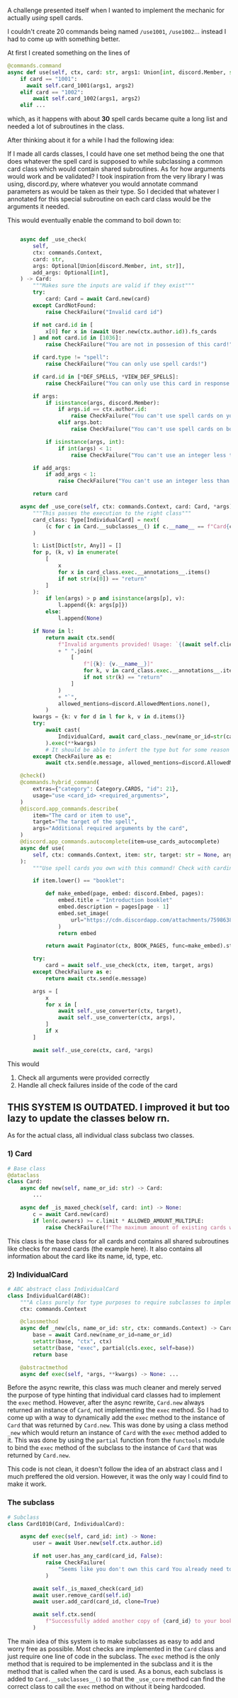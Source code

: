 A challenge presented itself when I wanted to implement the mechanic for actually *using* spell cards.

I couldn't create 20 commands being named `/use1001`, `/use1002`... instead I had to come up with something better.

At first I created something on the lines of 
```py
@commands.command
async def use(self, ctx, card: str, args1: Union[int, discord.Member, str] = None, args2: Union[int, str] = None):
    if card == "1001":
      await self.card_1001(args1, args2)
    elif card == "1002":
        await self.card_1002(args1, args2)
    elif ...
```
which, as it happens with about **30** spell cards became quite a long list and needed a lot of subroutines in the class.

After thinking about it for a while I had the following idea:

If I made all cards classes, I could have one set method being the one that does whatever the spell card is supposed to while subclassing a common card class which would contain shared subroutines.
As for how arguments would work and be validated? I took inspiration from the very library I was using, discord.py, where whatever you would annotate command parameters as would be taken as their type. So I decided that whatever I annotated for this special subroutine on each card class would be the arguments it needed. 

This would eventually enable the command to boil down to:
```py

    async def _use_check(
        self,
        ctx: commands.Context,
        card: str,
        args: Optional[Union[discord.Member, int, str]],
        add_args: Optional[int],
    ) -> Card:
        """Makes sure the inputs are valid if they exist"""
        try:
            card: Card = await Card.new(card)
        except CardNotFound:
            raise CheckFailure("Invalid card id")

        if not card.id in [
            x[0] for x in (await User.new(ctx.author.id)).fs_cards
        ] and not card.id in [1036]:
            raise CheckFailure("You are not in possesion of this card!")

        if card.type != "spell":
            raise CheckFailure("You can only use spell cards!")

        if card.id in [*DEF_SPELLS, *VIEW_DEF_SPELLS]:
            raise CheckFailure("You can only use this card in response to an attack!")

        if args:
            if isinstance(args, discord.Member):
                if args.id == ctx.author.id:
                    raise CheckFailure("You can't use spell cards on yourself")
                elif args.bot:
                    raise CheckFailure("You can't use spell cards on bots")

            if isinstance(args, int):
                if int(args) < 1:
                    raise CheckFailure("You can't use an integer less than 1")

        if add_args:
            if add_args < 1:
                raise CheckFailure("You can't use an integer less than 1")

        return card

    async def _use_core(self, ctx: commands.Context, card: Card, *args) -> None:
        """This passes the execution to the right class"""
        card_class: Type[IndividualCard] = next(
            (c for c in Card.__subclasses__() if c.__name__ == f"Card{card.id}")
        )

        l: List[Dict[str, Any]] = []
        for p, (k, v) in enumerate(
            [
                x
                for x in card_class.exec.__annotations__.items()
                if not str(x[0]) == "return"
            ]
        ):
            if len(args) > p and isinstance(args[p], v):
                l.append({k: args[p]})
            else:
                l.append(None)

        if None in l:
            return await ctx.send(
                f"Invalid arguments provided! Usage: `{(await self.client.command_prefix(self.client, ctx.message))[2]}use {card.id} "
                + " ".join(
                    [
                        f"[{k}: {v.__name__}]"
                        for k, v in card_class.exec.__annotations__.items()
                        if not str(k) == "return"
                    ]
                )
                + "`",
                allowed_mentions=discord.AllowedMentions.none(),
            )
        kwargs = {k: v for d in l for k, v in d.items()}
        try:
            await cast(
                IndividualCard, await card_class._new(name_or_id=str(card.id), ctx=ctx)
            ).exec(**kwargs)
            # It should be able to infert the type but for some reason it is not able to do so
        except CheckFailure as e:
            await ctx.send(e.message, allowed_mentions=discord.AllowedMentions.none())

    @check()
    @commands.hybrid_command(
        extras={"category": Category.CARDS, "id": 21},
        usage="use <card_id> <required_arguments>",
    )
    @discord.app_commands.describe(
        item="The card or item to use",
        target="The target of the spell",
        args="Additional required arguments by the card",
    )
    @discord.app_commands.autocomplete(item=use_cards_autocomplete)
    async def use(
        self, ctx: commands.Context, item: str, target: str = None, args: int = None
    ):
        """Use spell cards you own with this command! Check with cardinfo what arguments are required."""

        if item.lower() == "booklet":

            def make_embed(page, embed: discord.Embed, pages):
                embed.title = "Introduction booklet"
                embed.description = pages[page - 1]
                embed.set_image(
                    url="https://cdn.discordapp.com/attachments/759863805567565925/834794115148546058/image0.jpg"
                )
                return embed

            return await Paginator(ctx, BOOK_PAGES, func=make_embed).start()

        try:
            card = await self._use_check(ctx, item, target, args)
        except CheckFailure as e:
            return await ctx.send(e.message)

        args = [
            x
            for x in [
                await self._use_converter(ctx, target),
                await self._use_converter(ctx, args),
            ]
            if x
        ]

        await self._use_core(ctx, card, *args)
```
This would
1) Check all arguments were provided correctly
2) Handle all check failures inside of the code of the card

## THIS SYSTEM IS OUTDATED. I improved it but too lazy to update the classes below rn. 

As for the actual class, all individual class subclass two classes. 
### 1) Card
```py
# Base class
@dataclass
class Card:
    async def new(self, name_or_id: str) -> Card:
        ...

    async def _is_maxed_check(self, card: int) -> None:
        c = await Card.new(card)
        if len(c.owners) >= c.limit * ALLOWED_AMOUNT_MULTIPLE:
            raise CheckFailure(f"The maximum amount of existing cards with id {card} is reached!")
```
This class is the base class for all cards and contains all shared subroutines like checks for maxed cards (the example here). It also contains all information about the card like its name, id, type, etc.

### 2) IndividualCard
```py
# ABC abstract class IndividualCard
class IndividualCard(ABC):
    """A class purely for type purposes to require subclasses to implement the exect method"""
    ctx: commands.Context

    @classmethod
    async def _new(cls, name_or_id: str, ctx: commands.Context) -> Card:
        base = await Card.new(name_or_id=name_or_id)
        setattr(base, "ctx", ctx)
        setattr(base, "exec", partial(cls.exec, self=base))
        return base

    @abstractmethod
    async def exec(self, *args, **kwargs) -> None: ...
```
Before the async rewrite, this class was much cleaner and merely served the purpose of type hinting that individual card classes had to implement the `exec` method. However, after the async rewrite, `Card.new` always returned an instance of `Card`, not implementing the `exec` method. So I had to come up with a way to dynamically add the `exec` method to the instance of `Card` that was returned by `Card.new`. This was done by using a class method `_new` which would return an instance of `Card` with the `exec` method added to it. This was done by using the `partial` function from the `functools` module to bind the `exec` method of the subclass to the instance of `Card` that was returned by `Card.new`. 

This code is not clean, it doesn't follow the idea of an abstract class and I much preffered the old version. However, it was the only way I could find to make it work.

### The subclass
```py
# Subclass
class Card1010(Card, IndividualCard):

    async def exec(self, card_id: int) -> None:
        user = await User.new(self.ctx.author.id)

        if not user.has_any_card(card_id, False):
            raise CheckFailure(
                "Seems like you don't own this card You already need to own a (non-fake) copy of the card you want to duplicate"
            )

        await self._is_maxed_check(card_id)
        await user.remove_card(self.id)
        await user.add_card(card_id, clone=True)

        await self.ctx.send(
            f"Successfully added another copy of {card_id} to your book!"
        )
 ```
The main idea of this system is to make subclasses as easy to add and worry free as possible. Most checks are implemented in the `Card` class and just require one line of code in the subclass. The `exec` method is the only method that is required to be implemented in the subclass and it is the method that is called when the card is used. As a bonus, each subclass is added to `Card.__subclasses__()` so that the `_use_core` method can find the correct class to call the `exec` method on without it being hardcoded.

